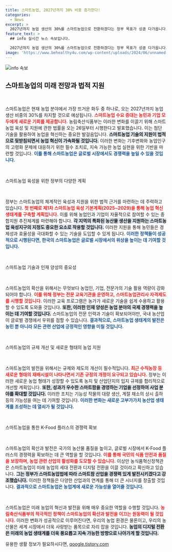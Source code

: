 ```yaml
---
title: 스마트농업, 2027년까지 30% 비중 증가한다!
categories:
  - News
excerpt: >
  2027년까지 농업 생산의 30%를 스마트농업으로 전환하겠다는 정부 목표가 성큼 다가옵니다. 스마트농업법 시행으로 농업 혁신의 새로운 지평이 열리고, 기후변화와 고령화에 대응한 신기술의 활용이 가속화됩니다. 생태계 형성을 위한 종합 지원 체계와 창업 지원도 함께 추진됩니다. 스마트농업의 미래에 주목하세요!
feature_text: >
  ## info 실시간 뉴스 속보입니다.

  2027년까지 농업 생산의 30%를 스마트농업으로 전환하겠다는 정부 목표가 성큼 다가옵니다. 스마트농업법 시행으로 농업 혁신의 새로운 지평이 열리고, 기후변화와 고령화에 대응한 신기술의 활용이 가속화됩니다. 생태계 형성을 위한 종합 지원 체계와 창업 지원도 함께 추진됩니다. 스마트농업의 미래에 주목하세요!
image: 'https://www.behealthy4u.com/wp-content/uploads/2024/06/unnamed-file.png'
---
```


<p><img src="https://www.behealthy4u.com/wp-content/uploads/2024/06/unnamed-file.png" alt="info 속보" /></p>

<h2 data-ke-size="size26">스마트농업의 미래 전망과 법적 지원</h2>

<p data-ke-size="size16">&nbsp;</p>

<p>스마트농업은 현재 농업 분야에서 가장 뜨거운 화두 중 하나로, 오는 2027년까지 농업 생산 비중의 30%를 차지할 것으로 예상됩니다. <b><span style="color: #ee2323;">스마트농업 수요 증대는 농민과 기업 모두에게 새로운 기회를 제공합니다.</span></b> 농림축산식품부는 이러한 변화를 이끌기 위해 스마트농업 육성 및 지원에 관한 법률을 오는 26일부터 시행한다고 발표했습니다. 이는 첨단 기술을 활용하여 농업을 혁신하는 중요한 발걸음입니다. <b><span style="background-color: #21538527;">스마트농업 기술의 지원이 법적으로 뒷받침되면서 농업 혁신이 가속화될 것입니다.</span></b> 이러한 변화는 기후변화와 농업인구의 고령화 문제에 대응하기 위한 필수 조치로, 지속 가능한 농업 실현을 위한 기반을 마련할 것입니다. <b><span style="color: #1a5490;">이를 통해 스마트농업은 글로벌 시장에서도 경쟁력을 높일 수 있을 것입니다.</span></b></p>

<p data-ke-size="size16">&nbsp;</p>

<p>스마트농업 육성을 위한 정부의 다양한 계획</p>

<p data-ke-size="size16">&nbsp;</p>

<p>정부는 스마트농업의 체계적인 육성과 지원을 위한 법적 근거를 마련하는 데 주력하고 있습니다. <b><span style="color: #ee2323;">첫 번째로 제1차 스마트농업 육성 기본계획(2025~2029)을 통해 농업 혁신 생태계를 구축할 계획입니다.</span></b> 이를 위해 농업인과 기업이 자율적으로 참여할 수 있는 종합지원 추진체계를 마련해야 합니다. <b><span style="background-color: #21538527;">각 지역의 특화된 농산물 생산을 지원하는 스마트농업 육성지구의 지정도 중요한 요소로 작용할 것입니다.</span></b> 이러한 지원을 통해 농민들은 경제성과 효율성을 극대화할 수 있는 기술을 도입할 수 있게 됩니다. <b><span style="color: #1a5490;">이러한 정책들이 성공적으로 시행된다면, 한국의 스마트농업은 글로벌 시장에서의 위상을 높이는 데 기여할 것입니다.</span></b></p>

<p data-ke-size="size16">&nbsp;</p>

<p>스마트농업 기술과 인재 양성의 중요성</p>

<p data-ke-size="size16">&nbsp;</p>

<p>스마트농업의 확산을 위해서는 무엇보다 농업인, 기업, 전문가의 기술 활용 역량이 강화되어야 합니다. <b><span style="color: #ee2323;">이를 위해 정부는 전문 교육기관을 운영하고, 스마트농업관리사 자격제도를 시행할 것입니다.</span></b> 이러한 교육 프로그램은 농가가 새로운 기술을 쉽게 수용하고 활용할 수 있도록 도와줄 것입니다. <b><span style="background-color: #21538527;">또한, 이러한 인재 양성은 농업 분야의 국제 경쟁력을 높이는 데 기여할 것입니다.</span></b> 스마트농업의 전문 인력과 기술이 확보되어야만, 국내 농산업이 글로벌 경쟁에서 우위를 점할 수 있습니다. <b><span style="color: #1a5490;">결과적으로, 스마트농업 생태계의 발전은 농민 뿐 아니라 모든 관련 산업에 긍정적인 영향을 미칠 것입니다.</span></b></p>

<p data-ke-size="size16">&nbsp;</p>

<p>스마트농업의 규제 개선 및 새로운 형태의 농업 지원</p>

<p data-ke-size="size16">&nbsp;</p>

<p>스마트농업의 발전을 위해서는 규제와 제도의 개선이 필수적입니다. <b><span style="color: #ee2323;">최근 수직농장 등 새로운 형태의 재배시설이 나타나면서 기존 규정의 개정이 요구되고 있습니다.</span></b> 정부는 이러한 새로운 농업 형태가 성장할 수 있도록 농지 및 산업단지의 입지 규제를 합리적으로 개선할 계획입니다. <b><span style="background-color: #21538527;">또한, 성과가 우수한 스마트팜을 경영하는 기업을 선정하여 사업 분야를 확대할 것입니다.</span></b> 이러한 조치는 기능성 작물의 대량 생산, 계절 채소의 상시 출하 등의 가능성을 여는 데 기여할 것입니다. <b><span style="color: #1a5490;">이러한 변화는 새로운 고부가가치 농산업 생태계를 조성하는 데 열쇠가 될 것입니다.</span></b></p>

<p data-ke-size="size16">&nbsp;</p>

<p>스마트농업을 통한 K-Food 플러스의 경쟁력 확보</p>

<p data-ke-size="size16">&nbsp;</p>

<p>스마트농업의 확산과 발전은 국가의 농산물 품질을 높이고, 글로벌 시장에서 K-Food 플러스의 경쟁력을 확보하는 데 큰 역할을 할 것입니다. <b><span style="color: #ee2323;">이를 통해 국민의 식품 안전과 품질을 보장하며, 농업 관련 산업의 활성화를 도모할 수 있습니다.</span></b> 이상만 농식품혁신정책관은 스마트농업이 미래 농업의 세대 전환과 디지털 전환을 이끌 것이라고 확신하고 있습니다. <b><span style="background-color: #21538527;">그는 정부가 스마트농업법에 따라 스마트팜 산업을 경쟁력 있게 발전시키겠다고 강조했습니다.</span></b> 이러한 정책들은 다양한 산업과의 연계를 통해 더 큰 시너지를 창출할 것입니다. <b><span style="color: #1a5490;">결과적으로 스마트농업은 농업계에 새로운 가능성을 열어줄 것입니다.</span></b></p>

<p data-ke-size="size16">&nbsp;</p>

<p>스마트농업은 미래 농업의 혁신과 발전을 위해 매우 중요한 역할을 수행할 것입니다. <b><span style="color: #ee2323;">농림축산식품부의 적극적인 정책이 스마트농업의 확산과 발전을 이끄는 원동력이 될 것입니다.</span></b> 이러한 변화가 성공적으로 이루어진다면, 우리의 농업 환경은 물론이고, 우리의 농산물은 세계 시장에서 더욱 사랑받는 품목으로 자리 잡을 것입니다. <b><span style="background-color: #21538527;">농업의 디지털 전환은 미래의 농업 생태계를 더욱 풍요롭고 지속 가능한 방향으로 나아가게 할 것입니다.</span></b></p>
유용한 생활 정보가 필요하시다면, <a href="https://qoogle.tistory.com" rel="dofollow">qoogle.tistory.com</a>


